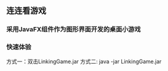 ## 连连看游戏
### 采用JavaFX组件作为图形界面开发的桌面小游戏



### 快速体验

方式一：双击LinkingGame.jar
方式二: java -jar LinkingGame.jar
